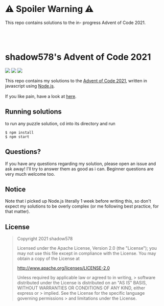 # ⚠ Spoiler Warning ⚠

This repo contains solutions to the in- progress Advent of Code 2021.

<br>
<br>


# shadow578's Advent of Code 2021

![](https://img.shields.io/badge/day%20📅-20-blue)   ![](https://img.shields.io/badge/days%20completed-18-green)  ![](https://img.shields.io/badge/stars%20⭐-36-yellow)

This repo contains my solutions to the [Advent of Code 2021](https://adventofcode.com/2021/), written in javascript using [Node.js](https://nodejs.org/).
<br>
<br>
If you like pain, have a look at [here](https://github.com/shadow578/advent-of-pain-2021).


## Running solutions
to run any puzzle solution, cd into its directory and run
```shell
$ npm install
$ npm start
```


## Questions?
If you have any questions regarding my solution, please open an issue and ask away!
I'll try to answer them as good as i can.
Beginner questions are very much welcome too.


## Notice
Note that i picked up Node.js literally 1 week before writing this, so don't expect my solutions to be overly complex (or me following best practice, for that matter).


## License

> Copyright 2021 shadow578
> 
> Licensed under the Apache License, Version 2.0 (the "License");
> you may not use this file except in compliance with the License.
> You may obtain a copy of the License at
> 
> http://www.apache.org/licenses/LICENSE-2.0
> 
> Unless required by applicable law or agreed to in writing, > software
> distributed under the License is distributed on an "AS IS" BASIS,
> WITHOUT WARRANTIES OR CONDITIONS OF ANY KIND, either express or > implied.
> See the License for the specific language governing permissions > and
> limitations under the License.